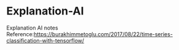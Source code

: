 # Explanation-AI
Explanation AI notes
Reference:https://burakhimmetoglu.com/2017/08/22/time-series-classification-with-tensorflow/
